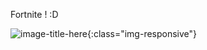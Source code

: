 Fortnite ! :D

![image-title-here](https://image.noelshack.com/fichiers/2019/10/4/1551973919-1455918-594053977332074-1217344421-n.jpg){:class="img-responsive"}

